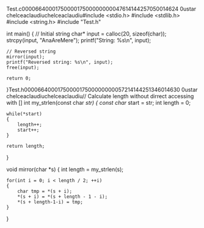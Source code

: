 Test.c                                                                                              0000664 0001750 0001750 00000000476 14144257050 014624  0                                                                                                    ustar   chelceaclaudiu                  chelceaclaudiu                                                                                                                                                                                                         #include <stdio.h>
#include <stdlib.h>
#include <string.h>
#include "Test.h"

int main()
{
	// Initial string
	char* input = calloc(20, sizeof(char));
	strcpy(input, "AnaAreMere");
	printf("String: %s\n", input);

	// Reversed string
	mirror(input);
	printf("Reversed string: %s\n", input);
	free(input);

	return 0;
}                                                                                                                                                                                                  Test.h                                                                                              0000664 0001750 0001750 00000000572 14144251346 014630  0                                                                                                    ustar   chelceaclaudiu                  chelceaclaudiu                                                                                                                                                                                                         // Calculate length without dirrect accessing with []
int my_strlen(const char *str)
{
	const char* start = str;
	int length = 0;

	while(*start)
	{
		length++;
		start++;
	}

	return length;
}

void mirror(char *s)
{
	int length = my_strlen(s);
	
	for(int i = 0; i < length / 2; ++i)
	{
		char tmp = *(s + i);
		*(s + i) = *(s + length - 1 - i);
		*(s + length-1-i) = tmp;
	}
}                                                                                                                                                                                                                                                                                                                                                                                                                                                                                                                                                                                                                                                                                                                                                                                                                                                                                                                                                                                                                                                                                                                                                                                                                                                                                                                                                                                                                                                                                                                                                                                                                                                                                                                                                                                                                                                                                                                                                                                                                                                                                                                                                                                                                                                                                                                                                                                                                                                                                                                                                                                                                                                                                                                                                                                                                                                                                                                                                                                                                                                                                                                                                                                                                                                                                                                                                                                                                                                                                                                                                                                                                                                                                                                                                                                                                                                                                                                                                                                                                                                                                                                                                                                                                                                                                                                                                                                                                                                                                                                                                                                                                                                                                                                                                                                                                                                                                                                                                                                                                                                                                                                                                                                                                                                                                                                                                                                                                                                                                                                                                                                                                                                                                                                                                                                                                                                                                                                                                                                                                                                                                                                                                                                                                                                                                                                                                                                                                                                                                                                                                                                                                                                                                                                                                                                                                                                                                                                                                                                                                                                                                                                                                                                                                                                                                                                                                                                                                                                                                                                                                                                                                                                                                                                                                                                                                                                                                                                                                                                                                                                                                                                                                                                                                                                                                                                                                                                                                                                                                                                                                                                                                                                                      